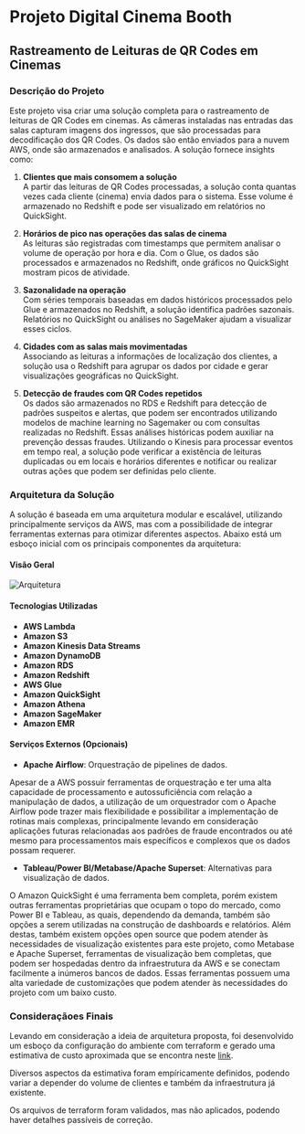 # Projeto Digital Cinema Booth

## Rastreamento de Leituras de QR Codes em Cinemas

### Descrição do Projeto

Este projeto visa criar uma solução completa para o rastreamento de leituras de QR Codes em cinemas. As câmeras instaladas nas entradas das salas capturam imagens dos ingressos, que são processadas para decodificação dos QR Codes. Os dados são então enviados para a nuvem AWS, onde são armazenados e analisados. A solução fornece insights como:

1. **Clientes que mais consomem a solução**  
   A partir das leituras de QR Codes processadas, a solução conta quantas vezes cada cliente (cinema) envia dados para o sistema. Esse volume é armazenado no Redshift e pode ser visualizado em relatórios no QuickSight.

2. **Horários de pico nas operações das salas de cinema**  
   As leituras são registradas com timestamps que permitem analisar o volume de operação por hora e dia. Com o Glue, os dados são processados e armazenados no Redshift, onde gráficos no QuickSight mostram picos de atividade.

3. **Sazonalidade na operação**  
   Com séries temporais baseadas em dados históricos processados pelo Glue e armazenados no Redshift, a solução identifica padrões sazonais. Relatórios no QuickSight ou análises no SageMaker ajudam a visualizar esses ciclos.

4. **Cidades com as salas mais movimentadas**  
   Associando as leituras a informações de localização dos clientes, a solução usa o Redshift para agrupar os dados por cidade e gerar visualizações geográficas no QuickSight.

5. **Detecção de fraudes com QR Codes repetidos**  
   Os dados são armazenados no RDS e Redshift para detecção de padrões suspeitos e alertas, que podem ser encontrados utilizando modelos de machine learning no Sagemaker ou com consultas realizadas no Redshift. Essas análises históricas podem auxiliar na prevenção dessas fraudes. Utilizando o Kinesis para processar eventos em tempo real, a solução pode verificar a existência de leituras duplicadas ou em locais e horários diferentes e notificar ou realizar outras ações que podem ser definidas pelo cliente.


### Arquitetura da Solução

A solução é baseada em uma arquitetura modular e escalável, utilizando principalmente serviços da AWS, mas com a possibilidade de integrar ferramentas externas para otimizar diferentes aspectos. Abaixo está um esboço inicial com os principais componentes da arquitetura:

#### Visão Geral

![Arquitetura](https://github.com/user-attachments/assets/2d664f1d-360e-4b72-86b8-58a045b065f3)

#### Tecnologias Utilizadas

- **AWS Lambda**
- **Amazon S3**
- **Amazon Kinesis Data Streams**
- **Amazon DynamoDB**
- **Amazon RDS**
- **Amazon Redshift**
- **AWS Glue**
- **Amazon QuickSight**
- **Amazon Athena**
- **Amazon SageMaker**
- **Amazon EMR**

#### Serviços Externos (Opcionais)

- **Apache Airflow**: Orquestração de pipelines de dados.
  
Apesar de a AWS possuir ferramentas de orquestração e ter uma alta capacidade de processamento e autossuficiência com relação a manipulação de dados, a utilização de um orquestrador com o Apache Airflow pode trazer mais flexibilidade e possibilitar a implementação de rotinas mais complexas, principalmente levando em consideração aplicações futuras relacionadas aos padrões de fraude encontrados ou até mesmo para processamentos mais específicos e complexos que os dados possam requerer.
- **Tableau/Power BI/Metabase/Apache Superset**: Alternativas para visualização de dados.

O Amazon QuickSight é uma ferramenta bem completa, porém existem outras ferramentas proprietárias que ocupam o topo do mercado, como Power BI e Tableau, as quais, dependendo da demanda, também são opções a serem utilizadas na construção de dashboards e relatórios. Além destas, também existem opções open source que podem atender às necessidades de visualização existentes para este projeto, como Metabase e Apache Superset, ferramentas de visualização bem completas, que podem ser hospedadas dentro da infraestrutura da AWS e se conectam facilmente a inúmeros bancos de dados. Essas ferramentas possuem uma alta variedade de customizações que podem atender às necessidades do projeto com um baixo custo.

### Consideraçãoes Finais

Levando em consideração a ideia de arquitetura proposta, foi desenvolvido um esboço da configuração do ambiente com terraform e gerado uma estimativa de custo aproximada que se encontra neste [link](https://calculator.aws/#/estimate?id=daf173301fa379469b649405918284e259860691).

Diversos aspectos da estimativa foram empíricamente definidos, podendo variar a depender do volume de clientes e também da infraestrutura já existente.

Os arquivos de terraform foram validados, mas não aplicados, podendo haver detalhes passíveis de correção.
